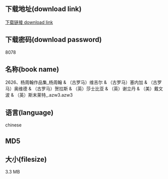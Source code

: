 ## 下载地址(download link)
[下载链接 download link](https://voluble-croquembouche-d321dc.netlify.app/?s=2626%E3%80%81%E6%9D%A8%E5%91%A8%E7%BF%B0%E4%BD%9C%E5%93%81%E9%9B%86_%E6%9D%A8%E5%91%A8%E7%BF%B0+%26+%EF%BC%88%E5%8F%A4%E7%BD%97%E9%A9%AC%EF%BC%89%E7%BB%B4%E5%90%89%E5%B0%94+%26+%EF%BC%88%E5%8F%A4%E7%BD%97%E9%A9%AC%EF%BC%89%E5%A1%9E%E5%86%85%E5%8A%A0+%26+%EF%BC%88%E5%8F%A4%E7%BD%97%E9%A9%AC%EF%BC%89%E5%A5%A5%E7%BB%B4%E5%BE%B7+%26+%EF%BC%88%E5%8F%A4%E7%BD%97%E9%A9%AC%EF%BC%89%E8%B4%BA%E6%8B%89%E6%96%AF+%26+%EF%BC%88%E8%8B%B1%EF%BC%89%E8%8E%8E%E5%A3%AB%E6%AF%94%E4%BA%9A+%26+%EF%BC%88%E8%8B%B1%EF%BC%89%E8%B0%A2%E7%AB%8B%E4%B8%B9+%26+%EF%BC%88%E7%BE%8E%EF%BC%89%E6%88%B4%E6%96%87%E6%B3%A2+%26+%EF%BC%88%E8%8B%B1%EF%BC%89%E6%96%AF%E6%9C%AB%E8%8E%B1%E7%89%B9_.azw3)

## 下载密码(download password)
8078

## 名称(book name)
2626、杨周翰作品集_杨周翰 & （古罗马）维吉尔 & （古罗马）塞内加 & （古罗马）奥维德 & （古罗马）贺拉斯 & （英）莎士比亚 & （英）谢立丹 & （美）戴文波 & （英）斯末莱特_.azw3.azw3

## 语言(language)
chinese

## MD5


## 大小(filesize)
3.3 MB
